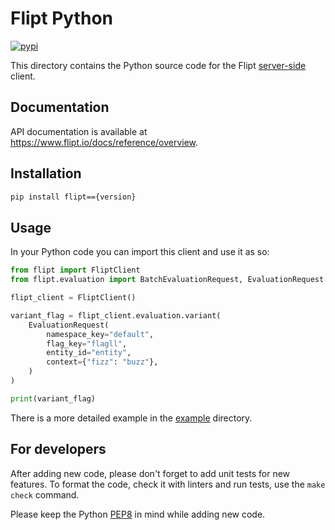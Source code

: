 # Flipt Python

[![pypi](https://img.shields.io/pypi/v/flipt.svg)](https://pypi.org/project/flipt)

This directory contains the Python source code for the Flipt [server-side](https://www.flipt.io/docs/integration/server/rest) client.

## Documentation

API documentation is available at <https://www.flipt.io/docs/reference/overview>.

## Installation

```sh
pip install flipt=={version}
```

## Usage

In your Python code you can import this client and use it as so:

```python
from flipt import FliptClient
from flipt.evaluation import BatchEvaluationRequest, EvaluationRequest

flipt_client = FliptClient()

variant_flag = flipt_client.evaluation.variant(
    EvaluationRequest(
        namespace_key="default",
        flag_key="flagll",
        entity_id="entity",
        context={"fizz": "buzz"},
    )
)

print(variant_flag)
```

There is a more detailed example in the [example](./example) directory.


## For developers

After adding new code, please don't forget to add unit tests for new features.
To format the code, check it with linters and run tests, use the `make check` command. 

Please keep the Python [PEP8](https://peps.python.org/pep-0008/) in mind while adding new code.
